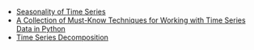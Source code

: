 
- [Seasonality of Time Series](https://towardsdatascience.com/seasonality-of-time-series-5b45b4809acd)
- [A Collection of Must-Know Techniques for Working with Time Series Data in Python](https://towardsdatascience.com/a-collection-of-must-know-techniques-for-working-with-time-series-data-in-python-7c01d199b184)
- [Time Series Decomposition](https://towardsdatascience.com/time-series-decomposition-8f39432f78f9)
